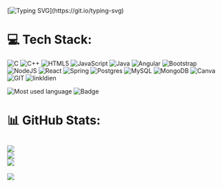 [![Typing SVG](https://readme-typing-svg.herokuapp.com?color=%233C8F97&duration=2000&lines=Hii!!%F0%9F%91%8B+I'm+Ankit.;I'm+Pursuing+MCA.;+How+are+you+today%3F;Nice+to+meet+you..Thank+you!!)](https://git.io/typing-svg)
 
 

# 💻 Tech Stack:
![C](https://img.shields.io/badge/c-%2300599C.svg?style=for-the-badge&logo=c&logoColor=white) ![C++](https://img.shields.io/badge/c++-%2300599C.svg?style=for-the-badge&logo=c%2B%2B&logoColor=white) ![HTML5](https://img.shields.io/badge/html5-%23E34F26.svg?style=for-the-badge&logo=html5&logoColor=white) ![JavaScript](https://img.shields.io/badge/javascript-%23323330.svg?style=for-the-badge&logo=javascript&logoColor=%23F7DF1E) ![Java](https://img.shields.io/badge/java-%23ED8B00.svg?style=for-the-badge&logo=java&logoColor=white) ![Angular](https://img.shields.io/badge/angular-%23DD0031.svg?style=for-the-badge&logo=angular&logoColor=white) ![Bootstrap](https://img.shields.io/badge/bootstrap-%23563D7C.svg?style=for-the-badge&logo=bootstrap&logoColor=white) ![NodeJS](https://img.shields.io/badge/node.js-6DA55F?style=for-the-badge&logo=node.js&logoColor=white) ![React](https://img.shields.io/badge/react-%2320232a.svg?style=for-the-badge&logo=react&logoColor=%2361DAFB) ![Spring](https://img.shields.io/badge/spring-%236DB33F.svg?style=for-the-badge&logo=spring&logoColor=white) ![Postgres](https://img.shields.io/badge/postgres-%23316192.svg?style=for-the-badge&logo=postgresql&logoColor=white) ![MySQL](https://img.shields.io/badge/mysql-%2300f.svg?style=for-the-badge&logo=mysql&logoColor=white) ![MongoDB](https://img.shields.io/badge/MongoDB-%234ea94b.svg?style=for-the-badge&logo=mongodb&logoColor=white) ![Canva](https://img.shields.io/badge/Canva-%2300C4CC.svg?style=for-the-badge&logo=Canva&logoColor=white) ![GIT](https://img.shields.io/badge/Git-fc6d26?style=for-the-badge&logo=git&logoColor=white) ![linkldien](https://img.shields.io/badge/LinkedIn-0077B5?style=for-the-badge&logo=linkedin&logoColor=white)
 
![Most used language](https://github-readme-stats.vercel.app/api/top-langs/?username=krankit5914)
![Badge](https://github-readme-streak-stats.herokuapp.com/?user=krankit5914)
 
# 📊 GitHub Stats:
![](https://github-readme-stats.vercel.app/api?username=krankit5914&theme=react&hide_border=false&include_all_commits=true&count_private=false)<br/>
![](https://github-readme-streak-stats.herokuapp.com/?user=krankit5914&theme=react&hide_border=false)<br/>
![](https://github-readme-stats.vercel.app/api/top-langs/?username=krankit5914&theme=react&hide_border=false&include_all_commits=true&count_private=false&layout=compact)
---
[![](https://visitcount.itsvg.in/api?id=krankit5914&icon=5&color=6)](https://visitcount.itsvg.in)
<!-- Proudly created with GPRM ( https://gprm.itsvg.in ) -->
